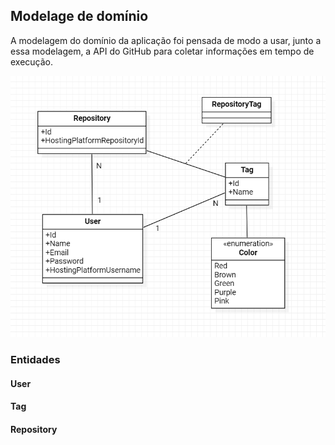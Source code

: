 ## Modelage de domínio

A modelagem do domínio da aplicação foi pensada de modo a usar, junto a essa modelagem, a API do GitHub para coletar informações em tempo de execução.

![Diagrama Entidade-Relacionamento do domínio da aplicação](./modelagem-dominio.png)

### Entidades

#### User

#### Tag

#### Repository
